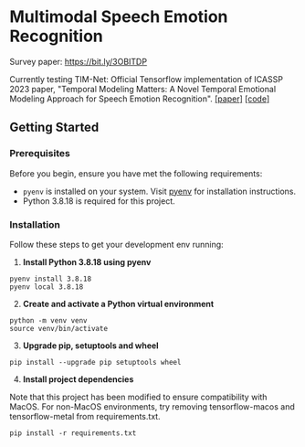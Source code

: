 # Multimodal Speech Emotion Recognition

Survey paper: https://bit.ly/3OBITDP

Currently testing TIM-Net: Official Tensorflow implementation of ICASSP 2023 paper, "Temporal Modeling Matters: A Novel Temporal Emotional Modeling Approach for Speech Emotion Recognition". [[paper]](https://arxiv.org/abs/2211.08233) [[code]](https://github.com/Jiaxin-Ye/TIM-Net_SER) 

## Getting Started

### Prerequisites

Before you begin, ensure you have met the following requirements:
- `pyenv` is installed on your system. Visit [pyenv](https://github.com/pyenv/pyenv#installation) for installation instructions.
- Python 3.8.18 is required for this project.

### Installation

Follow these steps to get your development env running:

1. **Install Python 3.8.18 using pyenv**

```
pyenv install 3.8.18
pyenv local 3.8.18
```
 
2. **Create and activate a Python virtual environment**

 ```
 python -m venv venv
 source venv/bin/activate
 ```

3. **Upgrade pip, setuptools and wheel**

 ```
 pip install --upgrade pip setuptools wheel
 ```

4. **Install project dependencies**

Note that this project has been modified to ensure compatibility with MacOS. For non-MacOS environments, try removing tensorflow-macos and tensorflow-metal from requirements.txt.

``` 
pip install -r requirements.txt
```
